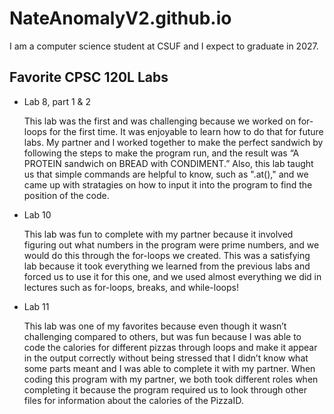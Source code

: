 # NateAnomalyV2.github.io

I am a computer science student at CSUF and I expect to graduate in 2027.

## Favorite CPSC 120L Labs
* Lab 8, part 1 & 2

  This lab was the first and was challenging because we worked on for-loops for the first time. It was enjoyable to learn how to do that for future labs. My partner and I worked together to make the perfect sandwich by following the steps to make the program run, and the result was “A PROTEIN sandwich on BREAD with CONDIMENT.” Also, this lab taught us that simple commands are helpful to know, such as ".at()," and we came up with stratagies on how to input it into the program to find the position of the code.

* Lab 10

  This lab was fun to complete with my partner because it involved figuring out what numbers in the program were prime numbers, and we would do this through the for-loops we created. This was a satisfying lab because it took everything we learned from the previous labs and forced us to use it for this one, and we used almost everything we did in lectures such as for-loops, breaks, and while-loops!

* Lab 11 

  This lab was one of my favorites because even though it wasn’t challenging compared to others, but was fun because I was able to code the calories for different pizzas through loops and make it appear in the output correctly without being stressed that I didn’t know what some parts meant and I was able to complete it with my partner. When coding this program with my partner, we both took different roles when completing it because the program required us to look through other files for information about the calories of the PizzaID.
